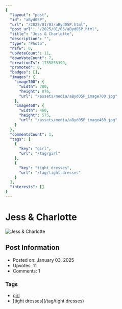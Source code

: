 ```yaml
---
{
  "layout": "post",
  "id": "aByd05P",
  "url": "/2025/01/03/aByd05P.html",
  "post_url": "/2025/01/03/aByd05P.html",
  "title": "Jess & Charlotte",
  "description": "",
  "type": "Photo",
  "nsfw": 0,
  "upVoteCount": 11,
  "downVoteCount": 7,
  "creationTs": 1735855399,
  "promoted": 0,
  "badges": [],
  "images": {
    "image700": {
      "width": 700,
      "height": 876,
      "url": "/assets/media/aByd05P_image700.jpg"
    },
    "image460": {
      "width": 460,
      "height": 575,
      "url": "/assets/media/aByd05P_image460.jpg"
    }
  },
  "commentsCount": 1,
  "tags": [
    {
      "key": "girl",
      "url": "/tag/girl"
    },
    {
      "key": "tight dresses",
      "url": "/tag/tight-dresses"
    }
  ],
  "interests": []
}
---
```


# Jess & Charlotte

![Jess & Charlotte](/assets/media/aByd05P_image700.jpg)

## Post Information

- Posted on: January 03, 2025
- Upvotes: 11
- Comments: 1

### Tags

- [girl](/tag/girl)
- [tight dresses](/tag/tight dresses)
